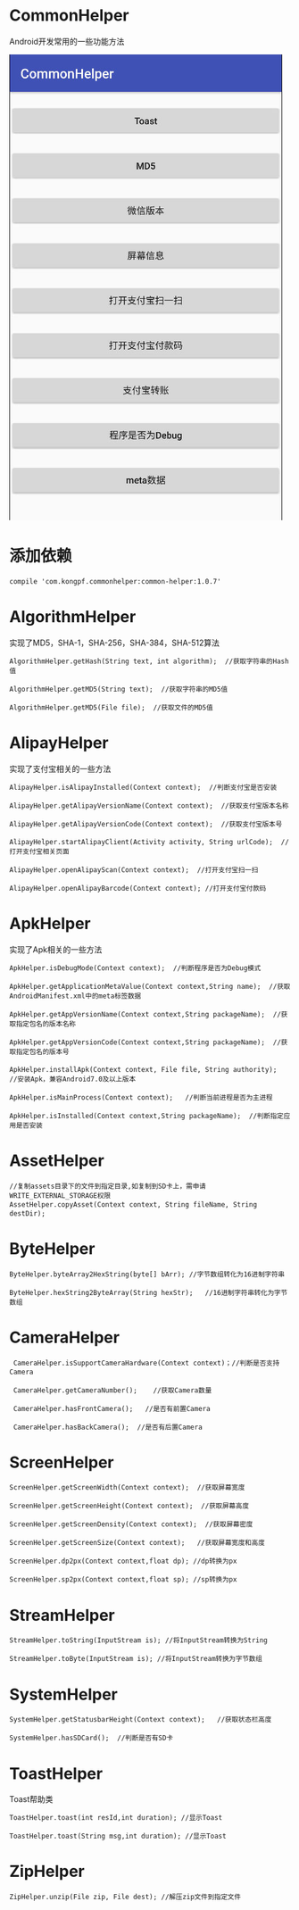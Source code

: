# CommonHelper

Android开发常用的一些功能方法

![image]( https://github.com/kongpf8848/CommonHelper/blob/master/pic/demo.jpg)

# 添加依赖
```
compile 'com.kongpf.commonhelper:common-helper:1.0.7'
```

# AlgorithmHelper
实现了MD5，SHA-1，SHA-256，SHA-384，SHA-512算法
```
AlgorithmHelper.getHash(String text, int algorithm);  //获取字符串的Hash值  

AlgorithmHelper.getMD5(String text);  //获取字符串的MD5值

AlgorithmHelper.getMD5(File file);  //获取文件的MD5值

```
# AlipayHelper
实现了支付宝相关的一些方法
```
AlipayHelper.isAlipayInstalled(Context context);  //判断支付宝是否安装

AlipayHelper.getAlipayVersionName(Context context);  //获取支付宝版本名称

AlipayHelper.getAlipayVersionCode(Context context);  //获取支付宝版本号

AlipayHelper.startAlipayClient(Activity activity, String urlCode);  //打开支付宝相关页面

AlipayHelper.openAlipayScan(Context context);  //打开支付宝扫一扫

AlipayHelper.openAlipayBarcode(Context context); //打开支付宝付款码

```
# ApkHelper
实现了Apk相关的一些方法
```
ApkHelper.isDebugMode(Context context);  //判断程序是否为Debug模式

ApkHelper.getApplicationMetaValue(Context context,String name);  //获取AndroidManifest.xml中的meta标签数据

ApkHelper.getAppVersionName(Context context,String packageName);  //获取指定包名的版本名称

ApkHelper.getAppVersionCode(Context context,String packageName);  //获取指定包名的版本号

ApkHelper.installApk(Context context, File file, String authority);   //安装Apk，兼容Android7.0及以上版本

ApkHelper.isMainProcess(Context context);   //判断当前进程是否为主进程

ApkHelper.isInstalled(Context context,String packageName);  //判断指定应用是否安装

```
# AssetHelper
```
//复制assets目录下的文件到指定目录,如复制到SD卡上，需申请WRITE_EXTERNAL_STORAGE权限
AssetHelper.copyAsset(Context context, String fileName, String destDir); 

```
# ByteHelper
```
ByteHelper.byteArray2HexString(byte[] bArr); //字节数组转化为16进制字符串

ByteHelper.hexString2ByteArray(String hexStr);   //16进制字符串转化为字节数组
```
# CameraHelper
```
 CameraHelper.isSupportCameraHardware(Context context)；//判断是否支持Camera
 
 CameraHelper.getCameraNumber();    //获取Camera数量
 
 CameraHelper.hasFrontCamera();   //是否有前置Camera
 
 CameraHelper.hasBackCamera();  //是否有后置Camera
 ```
# ScreenHelper
```
ScreenHelper.getScreenWidth(Context context);  //获取屏幕宽度

ScreenHelper.getScreenHeight(Context context);  //获取屏幕高度

ScreenHelper.getScreenDensity(Context context);  //获取屏幕密度

ScreenHelper.getScreenSize(Context context);   //获取屏幕宽度和高度

ScreenHelper.dp2px(Context context,float dp); //dp转换为px

ScreenHelper.sp2px(Context context,float sp); //sp转换为px
```
# StreamHelper
```
StreamHelper.toString(InputStream is); //将InputStream转换为String

StreamHelper.toByte(InputStream is); //将InputStream转换为字节数组
```
# SystemHelper
```
SystemHelper.getStatusbarHeight(Context context);   //获取状态栏高度

SystemHelper.hasSDCard();  //判断是否有SD卡 
```
# ToastHelper
Toast帮助类
```
ToastHelper.toast(int resId,int duration); //显示Toast

ToastHelper.toast(String msg,int duration); //显示Toast
```
# ZipHelper
```
ZipHelper.unzip(File zip, File dest); //解压zip文件到指定文件
```
